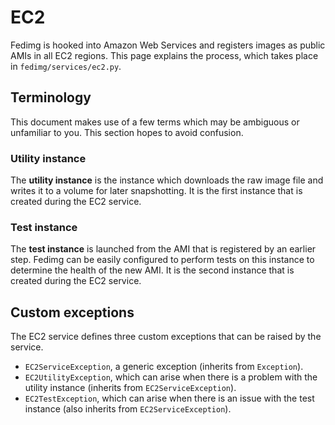 # EC2

Fedimg is hooked into Amazon Web Services and registers images as public AMIs in all
EC2 regions. This page explains the process, which takes place in
`fedimg/services/ec2.py`.

## Terminology

This document makes use of a few terms which may be ambiguous or unfamiliar to
you. This section hopes to avoid confusion.

### Utility instance

The **utility instance** is the instance which downloads the raw image file and
writes it to a volume for later snapshotting. It is the first instance that is
created during the EC2 service.

### Test instance

The **test instance** is launched from the AMI that is registered by an earlier
step. Fedimg can be easily configured to perform tests on this instance to
determine the health of the new AMI. It is the second instance that is created
during the EC2 service.

## Custom exceptions

The EC2 service defines three custom exceptions that can be raised by the service.

-   `EC2ServiceException`, a generic exception (inherits from `Exception`).
-   `EC2UtilityException`, which can arise when there is a problem with the
    utility instance (inherits from `EC2ServiceException`).
-   `EC2TestException`, which can arise when there is an issue with the test
    instance (also inherits from `EC2ServiceException`).

